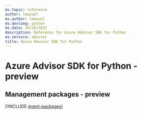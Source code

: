 ```yaml
---
ms.topic: reference
author: lmazuel
ms.author: lmazuel
ms.devlang: python
ms.data: 10/24/2022
description: Reference for Azure Advisor SDK for Python
ms.service: advisor
title: Azure Advisor SDK for Python
---
```

# Azure Advisor SDK for Python - preview

## Management packages - preview
[!INCLUDE [mgmt-packages](advisor-mgmt-index.md)]